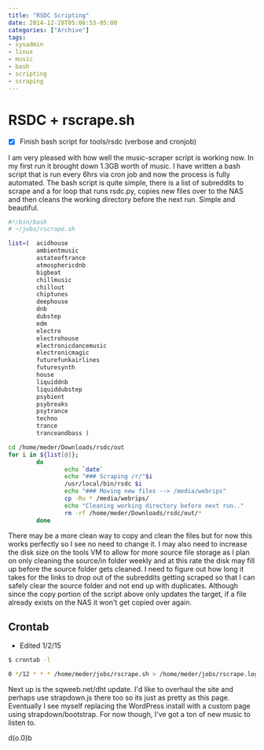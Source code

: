 ```yaml
---
title: "RSDC Scripting"
date: 2014-12-28T05:08:53-05:00
categories: ["Archive"]
tags:
- sysadmin
- linux
- music
- bash
- scripting
- scraping
---
```


# RSDC + rscrape.sh

- [x] Finish bash script for tools/rsdc (verbose and cronjob)

I am very pleased with how well the music-scraper script is working now. In my
first run it brought down 1.3GB worth of music. I have written a bash script
that is run every 6hrs via cron job and now the process is fully automated. The
bash script is quite simple, there is a list of subreddits to scrape and a for
loop that runs rsdc.py, copies new files over to the NAS and then cleans the
working directory before the next run. Simple and beautiful.

```bash
#!/bin/bash
# ~/jobs/rscrape.sh

list=(  acidhouse
        ambientmusic
        astateoftrance
        atmosphericdnb
        bigbeat
        chillmusic
        chillout
        chiptunes
        deephouse
        dnb
        dubstep
        edm
        electro
        electrohouse
        electronicdancemusic
        electronicmagic
        futurefunkairlines
        futuresynth
        house
        liquiddnb
        liquiddubstep
        psybient
        psybreaks
        psytrance
        techno
        trance
        tranceandbass )

cd /home/meder/Downloads/rsdc/out
for i in ${list[@]};
        do
                echo `date`
                echo "### Scraping /r/"$i
                /usr/local/bin/rsdc $i
                echo "### Moving new files --> /media/webrips"
                cp -Ru * /media/webrips/
                echo "Cleaning working directory before next run.."
                rm -rf /home/meder/Downloads/rsdc/out/*
        done
```

There may be a more clean way to copy and clean the files but for now this
works perfectly so I see no need to change it. I may also need to increase the
disk size on the tools VM to allow for more source file storage as I plan on
only cleaning the source/in folder weekly and at this rate the disk may fill up
before the source folder gets cleaned. I need to figure out how long it takes
for the links to drop out of the subreddits getting scraped so that I can
safely clear the source folder and not end up with duplicates. Although since
the copy portion of the script above only updates the target, if a file already
exists on the NAS it won't get copied over again.

## Crontab

- Edited 1/2/15

```bash
$ crontab -l

0 */12 * * * /home/meder/jobs/rscrape.sh > /home/meder/jobs/rscrape.log 2>&1
```

Next up is the sqweeb.net/dht update. I'd like to overhaul the site and perhaps
use strapdown.js there too so its just as pretty as this page. Eventually I see
myself replacing the WordPress install with a custom page using
strapdown/bootstrap. For now though, I've got a ton of new music to listen to.

d(o.0)b
